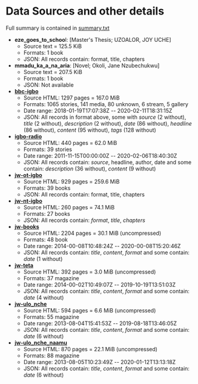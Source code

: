 # Data Sources and other details
Full summary is contained in [summary.txt](https://github.com/IgnatiusEzeani/IGBONLP/blob/master/ig_en_mt/ig_data/summary.txt)
* **eze_goes_to_schoo**l: [Master's Thesis; UZOALOR, JOY UCHE]
	- Source text = 125.5 KiB
	- Formats: 1 book
	- JSON: All records contain: format, title, chapters
* **mmadu_ka_a_na_aria**: [Novel; Okoli, Jane Nzubechukwu]
	- Source text = 207.5 KiB
	- Formats: 1 book
	- JSON: Not available
* [**bbc-igbo**](https://www.bbc.com/igbo/)
	- Source HTML: 1297 pages = 167.0 MiB
	- Formats: 1065 stories, 141 media, 80 unknown, 6 stream, 5 gallery
	- Date range: 2018-01-19T17:07:38Z -- 2020-02-11T18:31:15Z
	- JSON: All records in format above, some with *source* (2 without), *title* (2 without), *description* (2 without), *date* (86 without), *headline* (86 without), *content* (95 without), *tags* (128 without)
* [**igbo-radio**](https://www.igboradio.com/)
	* Source HTML: 440 pages = 62.0 MiB
	* Formats: 39 stories
	* Date range: 2011-11-15T00:00:00Z -- 2020-02-06T18:40:30Z
	* JSON: All records contain: *source*, headline, author, date
	and some contain: *description* (36 without), *content* (9 without)
* [**jw-ot-igbo**](https://www.jw.org/ig/ihe-ndi-anyi-nwere/baibul/bi12/akwukwo/)
	- Source HTML: 929 pages = 259.6 MiB
	- Formats: 39 books
	- JSON: All records contain: format, title, chapters
* [**jw-nt-igbo**](https://www.jw.org/ig/ihe-ndi-anyi-nwere/baibul/bi12/akwukwo/)
	- Source HTML: 260 pages = 74.1 MiB
	- Formats: 27 books
	- JSON: All records contain: *format*, *title*, *chapters*
* [**jw-books**](https://www.jw.org/ig/ihe-ndi-anyi-nwere/akwukwo/)
	* Source HTML: 2204 pages = 30.1 MiB (uncompressed)
	* Formats: 48 book
	* Date range: 2014-00-08T10:48:24Z -- 2020-00-08T15:20:46Z
	* JSON: All records contain: *title*, *content*, *format*
	and some contain: *date* (1 without)
* [**jw-teta**](https://www.jw.org/en/library/magazines/?contentLanguageFilter=ig&pubFilter=g)
	- Source HTML: 392 pages = 3.0 MiB (uncompressed)
	- Formats: 37 magazine
	- Date range: 2014-00-02T10:49:07Z -- 2019-10-19T13:51:03Z
	- JSON: All records contain: *title*, *content*, *format*
	and some contain: *date* (4 without)
* [**jw-ulo_nche**](https://www.jw.org/en/library/magazines/?contentLanguageFilter=ig&pubFilter=wp)
	- Source HTML: 594 pages = 6.6 MiB (uncompressed)
	- Formats: 55 magazine
	- Date range: 2013-08-04T15:41:53Z -- 2019-08-18T13:46:05Z
	- JSON: All records contain: *title*, *content*, *format*
	and some contain: *date* (6 without)
* [**jw-ulo_nche_naamu**](https://www.jw.org/en/library/magazines/?contentLanguageFilter=ig&pubFilter=w)
	- Source HTML: 870 pages = 22.1 MiB (uncompressed)
	- Formats: 88 magazine
	- Date range: 2013-08-05T10:23:49Z -- 2020-01-12T13:13:18Z
	- JSON: All records contain: *title*, *content*, *format*
	and some contain: *date* (6 without)
